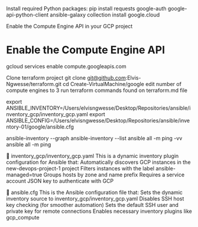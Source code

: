 


Install required Python packages:
pip install requests google-auth google-api-python-client
ansible-galaxy collection install google.cloud

Enable the Compute Engine API in your GCP project
# Enable the Compute Engine API
gcloud services enable compute.googleapis.com

Clone terraform project
git clone git@github.com:Elvis-Ngwesse/terraform.git
cd Create-VirtualMachine/google
edit number of compute engines to 3
run terraform commands found on terraform.md file


export ANSIBLE_INVENTORY=/Users/elvisngwesse/Desktop/Repositories/ansible/inventory_gcp/inventory_gcp.yaml
export ANSIBLE_CONFIG=/Users/elvisngwesse/Desktop/Repositories/ansible/inventory-01/google/ansible.cfg

ansible-inventory --graph
ansible-inventory --list
ansible all -m ping -vv
ansible all -m ping


📁 inventory_gcp/inventory_gcp.yaml
This is a dynamic inventory plugin configuration for Ansible that:
Automatically discovers GCP instances in the new-devops-project-1 project
Filters instances with the label ansible-managed=true
Groups hosts by zone and name prefix
Requires a service account JSON key to authenticate with GCP

📄 ansible.cfg
This is the Ansible configuration file that:
Sets the dynamic inventory source to inventory_gcp/inventory_gcp.yaml
Disables SSH host key checking (for smoother automation)
Sets the default SSH user and private key for remote connections
Enables necessary inventory plugins like gcp_compute

